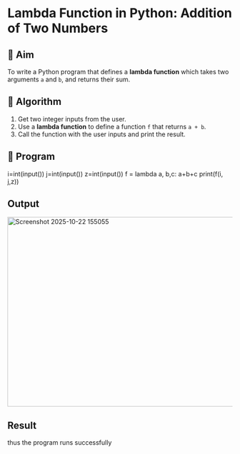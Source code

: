 # Lambda Function in Python: Addition of Two Numbers

## 🎯 Aim
To write a Python program that defines a **lambda function** which takes two arguments `a` and `b`, and returns their sum.

## 🧠 Algorithm
1. Get two integer inputs from the user.
2. Use a **lambda function** to define a function `f` that returns `a + b`.
3. Call the function with the user inputs and print the result.

## 🧾 Program
i=int(input())
j=int(input())
z=int(input())
f = lambda a, b,c: a+b+c
print(f(i, j,z))
## Output
<img width="551" height="425" alt="Screenshot 2025-10-22 155055" src="https://github.com/user-attachments/assets/b0dab3a8-a1fb-4c40-b87b-c105bf783562" />

## Result
thus the program runs successfully
